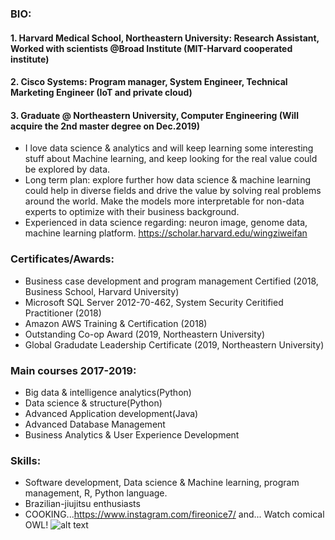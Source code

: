 ### BIO:
#### 1. Harvard Medical School, Northeastern University:  Research Assistant, Worked with scientists @Broad Institute (MIT-Harvard cooperated institute)
#### 2. Cisco Systems: Program manager, System Engineer, Technical Marketing Engineer (IoT and private cloud)
#### 3. Graduate @ Northeastern University, Computer Engineering (Will acquire the 2nd master degree on Dec.2019) 

* I love data science & analytics and will keep learning some interesting stuff about Machine learning, and keep looking for the real value could be explored by data. 
* Long term plan: explore further how data science & machine learning could help in diverse fields and drive the value by solving real problems around the world. Make the models more interpretable for non-data experts to optimize with their business background.
* Experienced in data science regarding: neuron image, genome data, machine learning platform.
https://scholar.harvard.edu/wingziweifan

### Certificates/Awards:  
* Business case development and program management Certified (2018, Business School, Harvard University)  
* Microsoft SQL Server 2012-70-462, System Security Ceritified Practitioner (2018)  
* Amazon AWS Training & Certification (2018)  
* Outstanding Co-op Award (2019, Northeastern University)
* Global Gradudate Leadership Certificate (2019, Northeastern University)

### Main courses 2017-2019:  
* Big data & intelligence analytics(Python)  
* Data science & structure(Python)  
* Advanced Application development(Java)  
* Advanced Database Management  
* Business Analytics & User Experience Development
            
### Skills:  
*  Software development, Data science & Machine learning, program management, R, Python language.
*  Brazilian-jiujitsu enthusiasts
*  COOKING...https://www.instagram.com/fireonice7/ and... Watch comical OWL! ![alt text](https://i0.wp.com/www.whats-your-sign.com/wp-content/uploads/2018/01/AnimalSymbolismOwl1.jpg)


